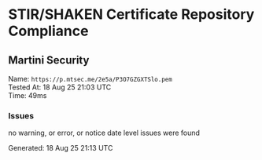 # STIR/SHAKEN Certificate Repository Compliance

## Martini Security

Name: `https://p.mtsec.me/2e5a/P3O7GZGXTSlo.pem`\
Tested At: 18 Aug 25 21:03 UTC\
Time: 49ms

### Issues

no warning, or error, or notice date level issues were found

Generated: 18 Aug 25 21:13 UTC